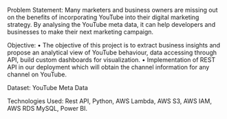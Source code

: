 Problem Statement:
Many marketers and business owners are missing out on the benefits of incorporating YouTube into their digital marketing strategy. By analysing the YouTube meta data, it can help developers and businesses to make their next marketing campaign.


Objective:
•	The objective of this project is to extract business insights and propose an analytical view of YouTube behaviour, data accessing through API, build custom dashboards for visualization.
•	Implementation of REST API in our deployment which will obtain the channel information for any channel on YouTube.


Dataset: YouTube Meta Data 

Technologies Used: Rest API, Python, AWS Lambda, AWS S3, AWS IAM, AWS RDS MySQL, Power BI.
